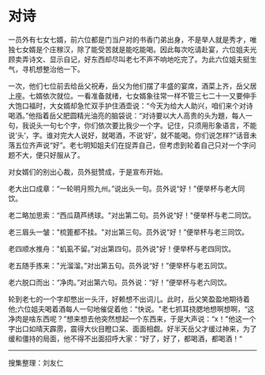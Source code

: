 # 对诗

一员外有七女七婿，前六位都是门当户对的书香门弟出身，不是举人就是秀才，唯独七女婿是个庄稼汉，除了能受苦就是能吃能喝。因此每次吃请赴宴，六位姐夫光顾卖弄诗文、显示自记，好东西却尽叫老七不声不响地吃完了。为此六位姐夫挺生气，寻机想整治他一下。

一次，他们七位前去给岳父祝寿，岳父为他们摆了丰盛的宴席，酒菜上齐，岳父居上座。七婿依次就位。一看准备就绪，七女婿象往常一样不管三七二十一又要伸手大饱口福时，大女婿却急忙双手护住酒壶说：“今天为给大人助兴，咱们来个对诗喝酒。”他指着岳父肥圆精光油亮的脑袋说：“对诗要以大人高贵的头为題，每人一句，我说头一句七个字，你们依次要比我少一个字。记住，只须用形象语言，不能说‘头’，字。谁对完大人说好，就喝酒，不说‘好’，就不能喝。你们说怎样?”话音未落五位齐声说“好”。老七明知姐夫们在捉弄自己，但考虑到轮着自己只对一个字问题不大，便只好服从了。

对女婿们的别出心裁，员外挺赞成，于是宣布开始。

老大出口成章：“一轮明月照九州。”说出头一句。员外说“好！”便举杯与老大同饮。

老二略加思索：“西瓜葫芦绣球。"对出第二句。员外说“好！"便举杯与老二同饮。

老三眉头一皱："梳篦都不挂。"对出第三句。员外说“好！”便举杯与老三同饮。

老四顺水推舟："虮虱不留。”对出第四句。员外说"好！便举杯与老四同饮。

老五随手拣来："光溜溜。”对出第五句。员外说“好！”便举杯与老五同饮。

老六脱口而出：“净肉。”对出第六句。员外说：“好！”便举杯与老六同饮。

轮到老七的一个字却憋出一头汗，好赖想不出词儿。此时，岳父笑盈盈地期待着他;六位姐夫喝着酒每人一句地催促着他：“快说。"老七抓耳挠腮地想啊想啊，“这净肉是啥东西呢？”想来想去他突然想起一个东西来，于是大声说：“x！"他这一个字出口如晴天霹雳，震得大伙目瞪口呆、面面相觑。好半天岳父才缓过神来，为了缓和僵持的局面，他不得不出面招呼大家：“好了，好了，都喝酒，都喝酒！“

---

搜集整理：刘友仁